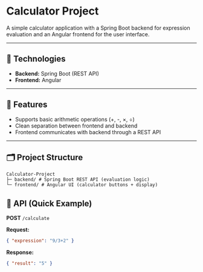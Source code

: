 # Calculator Project

A simple calculator application with a Spring Boot backend for expression evaluation and an Angular frontend for the user interface.

---

## 🚀 Technologies

-   **Backend:** Spring Boot (REST API)
-   **Frontend:** Angular

---

## 📌 Features

-   Supports basic arithmetic operations (+, -, ×, ÷)
-   Clean separation between frontend and backend
-   Frontend communicates with backend through a REST API

---

## 🗂 Project Structure

```text
Calculator-Project
├─ backend/ # Spring Boot REST API (evaluation logic)
└─ frontend/ # Angular UI (calculator buttons + display)

```

## 🔗 API (Quick Example)

**POST** `/calculate`

**Request:**

```json
{ "expression": "9/3+2" }
```
**Response:**
```json
{ "result": "5" }
```
